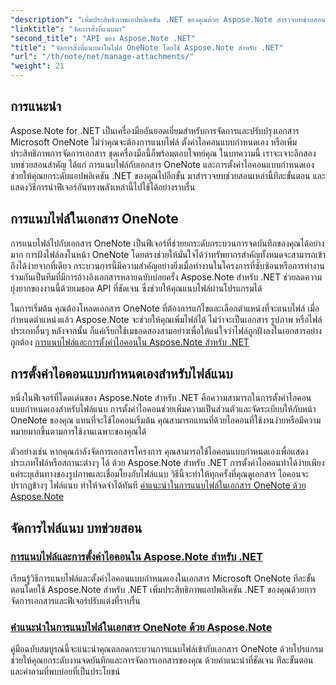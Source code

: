 ```yaml
---
"description": "เพิ่มประสิทธิภาพแอปพลิเคชัน .NET ของคุณด้วย Aspose.Note สำรวจบทช่วยสอนเกี่ยวกับการแนบไฟล์ การตั้งค่าไอคอน และการดึงไฟล์แนบเพื่อการพัฒนาที่ดีขึ้น"
"linktitle": "จัดการสิ่งที่แนบมา"
"second_title": "API ของ Aspose.Note .NET"
"title": "จัดการสิ่งที่แนบมาในไฟล์ OneNote โดยใช้ Aspose.Note สำหรับ .NET"
"url": "/th/note/net/manage-attachments/"
"weight": 21
---
```


## การแนะนำ

Aspose.Note for .NET เป็นเครื่องมืออันยอดเยี่ยมสำหรับการจัดการและปรับปรุงเอกสาร Microsoft OneNote ไม่ว่าคุณจะต้องการแนบไฟล์ ตั้งค่าไอคอนแบบกำหนดเอง หรือเพิ่มประสิทธิภาพการจัดการเอกสาร ชุดเครื่องมือนี้ก็พร้อมตอบโจทย์คุณ ในบทความนี้ เราจะเจาะลึกสองบทช่วยสอนสำคัญ ได้แก่ การแนบไฟล์กับเอกสาร OneNote และการตั้งค่าไอคอนแบบกำหนดเอง ช่วยให้คุณยกระดับแอปพลิเคชัน .NET ของคุณไปอีกขั้น มาสำรวจบทช่วยสอนเหล่านี้ทีละขั้นตอน และแสดงวิธีการนำฟีเจอร์อันทรงพลังเหล่านี้ไปใช้ได้อย่างราบรื่น

## การแนบไฟล์ในเอกสาร OneNote  
การแนบไฟล์ไปกับเอกสาร OneNote เป็นฟีเจอร์ที่ช่วยยกระดับกระบวนการจดบันทึกของคุณได้อย่างมาก การฝังไฟล์ลงในหน้า OneNote โดยตรงช่วยให้มั่นใจได้ว่าทรัพยากรสำคัญทั้งหมดจะสามารถเข้าถึงได้ง่ายจากที่เดียว กระบวนการนี้มีความสำคัญอย่างยิ่งเมื่อทำงานในโครงการที่ซับซ้อนหรือการทำงานร่วมกันเป็นทีมที่มีการอ้างอิงเอกสารหลายฉบับบ่อยครั้ง Aspose.Note สำหรับ .NET ช่วยลดความยุ่งยากของงานนี้ด้วยเมธอด API ที่ชัดเจน ซึ่งช่วยให้คุณแนบไฟล์ผ่านโปรแกรมได้

ในการเริ่มต้น คุณต้องโหลดเอกสาร OneNote ที่ต้องการแก้ไขและเลือกตำแหน่งที่จะแนบไฟล์ เมื่อกำหนดตำแหน่งแล้ว Aspose.Note จะช่วยให้คุณเพิ่มไฟล์ได้ ไม่ว่าจะเป็นเอกสาร รูปภาพ หรือไฟล์ประเภทอื่นๆ หลังจากนั้น ก็แค่เรียกใช้เมธอดสองสามอย่างเพื่อให้แน่ใจว่าไฟล์ถูกฝังลงในเอกสารอย่างถูกต้อง
[การแนบไฟล์และการตั้งค่าไอคอนใน Aspose.Note สำหรับ .NET](./attaching-files-setting-icons/)

## การตั้งค่าไอคอนแบบกำหนดเองสำหรับไฟล์แนบ  
หนึ่งในฟีเจอร์ที่โดดเด่นของ Aspose.Note สำหรับ .NET คือความสามารถในการตั้งค่าไอคอนแบบกำหนดเองสำหรับไฟล์แนบ การตั้งค่าไอคอนช่วยเพิ่มความเป็นส่วนตัวและจัดระเบียบให้กับหน้า OneNote ของคุณ แทนที่จะใช้ไอคอนเริ่มต้น คุณสามารถแทนที่ด้วยไอคอนที่ใช้งานง่ายหรือมีความหมายมากขึ้นตามการใช้งานเฉพาะของคุณได้

ตัวอย่างเช่น หากคุณกำลังจัดการเอกสารโครงการ คุณสามารถใช้ไอคอนแบบกำหนดเองเพื่อแสดงประเภทไฟล์หรือสถานะต่างๆ ได้ ด้วย Aspose.Note สำหรับ .NET การตั้งค่าไอคอนทำได้ง่ายเพียงแค่ระบุเส้นทางของรูปภาพและเชื่อมโยงกับไฟล์แนบ วิธีนี้จะทำให้ทุกครั้งที่คุณดูเอกสาร ไอคอนจะปรากฏข้างๆ ไฟล์แนบ ทำให้จดจำได้ทันที
[คำแนะนำในการแนบไฟล์ในเอกสาร OneNote ด้วย Aspose.Note](./attach-file-in-one-note-documents/)

## จัดการไฟล์แนบ บทช่วยสอน
### [การแนบไฟล์และการตั้งค่าไอคอนใน Aspose.Note สำหรับ .NET](./attaching-files-setting-icons/)
เรียนรู้วิธีการแนบไฟล์และตั้งค่าไอคอนแบบกำหนดเองในเอกสาร Microsoft OneNote ทีละขั้นตอนโดยใช้ Aspose.Note สำหรับ .NET เพิ่มประสิทธิภาพแอปพลิเคชัน .NET ของคุณด้วยการจัดการเอกสารและฟีเจอร์ปรับแต่งที่ราบรื่น
### [คำแนะนำในการแนบไฟล์ในเอกสาร OneNote ด้วย Aspose.Note](./attach-file-in-one-note-documents/)
คู่มือฉบับสมบูรณ์นี้จะแนะนำคุณตลอดกระบวนการแนบไฟล์เข้ากับเอกสาร OneNote ด้วยโปรแกรม ช่วยให้คุณยกระดับงานจดบันทึกและการจัดการเอกสารของคุณ ด้วยคำแนะนำที่ชัดเจน ทีละขั้นตอน และคำถามที่พบบ่อยที่เป็นประโยชน์